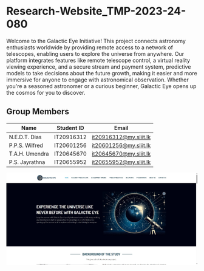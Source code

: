 # Research-Website_TMP-2023-24-080

Welcome to the Galactic Eye Initiative! This project connects astronomy enthusiasts worldwide by providing remote access to a network of telescopes, enabling users to explore the universe from anywhere. Our platform integrates features like remote telescope control, a virtual reality viewing experience, and a secure stream and payment system, predictive models to take decisions about the future growth, making it easier and more immersive for anyone to engage with astronomical observation. Whether you're a seasoned astronomer or a curious beginner, Galactic Eye opens up the cosmos for you to discover.

## Group Members

| Name            | Student ID   | Email                        |
|-----------------|--------------|------------------------------|
| N.E.D.T. Dias   | IT20916312   | it20916312@my.sliit.lk       |
| P.P.S. Wilfred  | IT20601256   | it20601256@my.sliit.lk       |
| T.A.H. Umendra  | IT20645670   | it20645670@my.sliit.lk       |
| P.S. Jayrathna  | IT20655952   | it20655952@my.sliit.lk       |

![Screenshot of the website](https://github.com/PoornaSankalana/Research-Website/blob/master/Screenshot.png)
